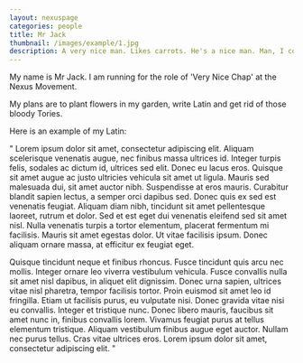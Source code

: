 ```yaml
---
layout: nexuspage
categories: people
title: Mr Jack
thumbnail: /images/example/1.jpg
description: A very nice man. Likes carrots. He's a nice man. Man, I could have some water right now.
---
```


My name is Mr Jack. I am running for the role of 'Very Nice Chap' at the Nexus Movement. 

My plans are to plant flowers in my garden, write Latin and get rid of those bloody Tories.

Here is an example of my Latin:

" Lorem ipsum dolor sit amet, consectetur adipiscing elit. Aliquam scelerisque venenatis augue, nec finibus massa ultrices id. Integer turpis felis, sodales ac dictum id, ultrices sed elit. Donec eu lacus eros. Quisque sit amet augue ac justo ultricies vehicula sit amet ut ligula. Mauris sed malesuada dui, sit amet auctor nibh. Suspendisse at eros mauris. Curabitur blandit sapien lectus, a semper orci dapibus sed. Donec quis ex sed est venenatis feugiat. Aliquam diam nibh, tincidunt sit amet pellentesque laoreet, rutrum et dolor. Sed et est eget dui venenatis eleifend sed sit amet nisl. Nulla venenatis turpis a tortor elementum, placerat fermentum mi facilisis. Mauris sit amet egestas dolor. Ut vitae facilisis ipsum. Donec aliquam ornare massa, at efficitur ex feugiat eget.

Quisque tincidunt neque et finibus rhoncus. Fusce tincidunt quis arcu nec mollis. Integer ornare leo viverra vestibulum vehicula. Fusce convallis nulla sit amet nisl dapibus, in aliquet elit dignissim. Donec urna sapien, ultrices vitae nisl pharetra, tempor facilisis tortor. Proin euismod sit amet leo id fringilla. Etiam ut facilisis purus, eu vulputate nisi. Donec gravida vitae nisi eu convallis. Integer et tristique nunc. Donec libero mauris, faucibus sit amet nunc in, finibus convallis lorem. Vivamus feugiat purus at tellus elementum tristique. Aliquam vestibulum finibus augue eget auctor. Nullam nec purus tellus. Cras vitae ultrices eros. Lorem ipsum dolor sit amet, consectetur adipiscing elit. "